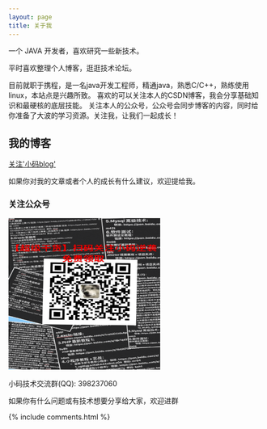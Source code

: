 ```yaml
---
layout: page
title: 关于我 
---
```


一个 JAVA 开发者，喜欢研究一些新技术。
<p>
平时喜欢整理个人博客，逛逛技术论坛。
<p>
目前就职于携程，是一名java开发工程师，精通java，熟悉C/C++，熟练使用linux，本站点是兴趣所致。
喜欢的可以关注本人的CSDN博客，我会分享基础知识和最硬核的底层技能。
关注本人的公众号，公众号会同步博客的内容，同时给你准备了大波的学习资源。关注我，让我们一起成长！
<p>

<h2> 我的博客 </h2>  

<p>

<p>

<a href="xiaomaweifu.blog.csdn.net">关注'小码blog'</a>

<p>

如果你对我的文章或者个人的成长有什么建议，欢迎提给我。


<h3> 关注公众号 </h3>  

<p> 

<img src="/images/gzh2.jpg" width="300" height="300">

<p> 
小码技术交流群(QQ): 398237060     
<p> 
如果你有什么问题或有技术想要分享给大家，欢迎进群
<p> 


{% include comments.html %}


